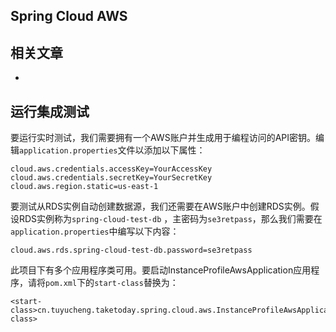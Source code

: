 ## Spring Cloud AWS

## 相关文章

+ []()

## 运行集成测试

要运行实时测试，我们需要拥有一个AWS账户并生成用于编程访问的API密钥。编辑`application.properties`文件以添加以下属性：

```properties
cloud.aws.credentials.accessKey=YourAccessKey
cloud.aws.credentials.secretKey=YourSecretKey
cloud.aws.region.static=us-east-1
```

要测试从RDS实例自动创建数据源，我们还需要在AWS账户中创建RDS实例。假设RDS实例称为`spring-cloud-test-db`
，主密码为`se3retpass`，那么我们需要在`application.properties`中编写以下内容：

```properties
cloud.aws.rds.spring-cloud-test-db.password=se3retpass
```

此项目下有多个应用程序类可用。要启动InstanceProfileAwsApplication应用程序，请将`pom.xml`下的`start-class`替换为：

```shell
<start-class>cn.tuyucheng.taketoday.spring.cloud.aws.InstanceProfileAwsApplication</start-class>
```
